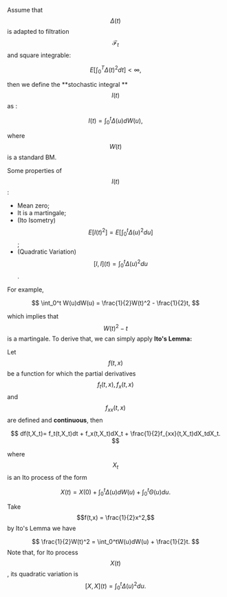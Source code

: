 Assume that $$\Delta(t)$$ is adapted to filtration $$\mathcal F_t$$ and square integrable:


$$
E\left[\int_0^T\Delta(t)^2dt\right] < \infty,
$$


then we define the **stochastic integral **$$I(t)$$ as :


$$
I(t) = \int_0^t\Delta(u) dW(u),
$$


where $$W(t)$$ is a standard BM.

Some properties of $$I(t)$$:

* Mean zero;
* It is a martingale;
* \(Ito Isometry\) $$E[I(t)^2] = E[\int_0^t\Delta(u)^2du]$$;
* \(Quadratic Variation\)$$[I,I](t) = \int_0^t\Delta(u)^2du$$.

For example,


$$
\int_0^t W(u)dW(u) = \frac{1}{2}W(t)^2 - \frac{1}{2}t,
$$


which implies that $$W(t)^2 - t$$ is a martingale. To derive that, we can simply apply **Ito's Lemma:**

Let $$f(t,x)$$ be a function for which the partial derivatives $$f_t(t,x), f_x(t,x)$$ and $$f_{xx}(t,x)$$ are defined and **continuous**, then


$$
df(t,X_t)= f_t(t,X_t)dt + f_x(t,X_t)dX_t + \frac{1}{2}f_{xx}(t,X_t)dX_tdX_t.
$$


where $$X_t$$ is an Ito process of the form


$$
X(t) = X(0) + \int_0^t\Delta(u)dW(u) + \int_0^t\Theta(u)du.
$$


Take $$f(t,x) = \frac{1}{2}x^2,$$ by Ito's Lemma we have


$$
\frac{1}{2}W(t)^2 = \int_0^tW(u)dW(u) + \frac{1}{2}t.
$$
Note that, for Ito process $$X(t)$$, its quadratic variation is $$[X,X](t) = \int_0^t\Delta(u)^2du.$$

